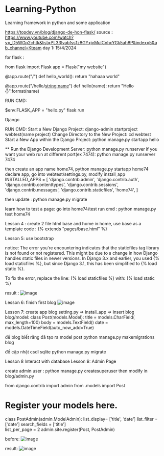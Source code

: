 # Learning-Python
Learning framework in python  and some application 

https://topdev.vn/blog/django-de-hon-flask/
source : https://www.youtube.com/watch?v=_D5WGp2chtk&list=PL33lvabfss1z8GYxjyMulCnhcYGk5ah8P&index=5&ab_channel=Kteam
day 1: 15/4/2024

for flask :

from flask import Flask
app = Flask("my website")

@app.route("/")
def hello_world():
    return "hahaaa world"

@app.route("/hello/<string:name>")
def hello(name):
    return "Hello {}".format(name)



RUN CMD: 

$env:FLASK_APP = "hello.py"
flask run




Django

RUN CMD: 
Start a New Django Project:   django-admin startproject webtest(name project)
Change Directory to the New Project: cd webtest
Start a New App within the Django Project: python manage.py startapp hello



** Run the Django Development Server: python manage.py runserver
if you want your web run at different port(ex 7474):  python manage.py runserver 7474


then create an app name home74,  python manage.py startapp home74
declare app,   go into webtest/settings.py,  modify install_app 
INSTALLED_APPS = [
    'django.contrib.admin',
    'django.contrib.auth',
    'django.contrib.contenttypes',
    'django.contrib.sessions',
    'django.contrib.messages',
    'django.contrib.staticfiles',
    'home74',
]

then update : python manage.py migrate 

learn how to test a page: go into home74/test 
run cmd : python manage.py test home74


Lesson 4 :
 create 2 file html base and home
in home, use base as a template 
code : {% extends "pages/base.html" %}

Lesson 5: use bootstrap 

notice: 
The error you're encountering indicates that the staticfiles tag library is not found or not registered. This might be due to a change in how Django handles static files in newer versions. In Django 3.x and earlier, you used {% load staticfiles %}, but since Django 3.1, this has been simplified to {% load static %}.

To fix the error, replace the line:
{% load staticfiles %}
with:
{% load static %}


result : 
![image](https://github.com/mimibetty/Learning-Python/assets/74227789/5fc6aefb-984d-4faf-b999-0f9335aee906)


Lesson 6: finish first blog 
![image](https://github.com/mimibetty/Learning-Python/assets/74227789/ccbc9e67-305e-4313-b5a5-8bd8132941dd)



Lesson 7:
create app blog 
setting.py  =>     install_app => insert blog
blog/model:
class Post(models.Model):
    title = models.CharField( max_length=100)
    body = models.TextField()
    date = models.DateTimeField(auto_now_add=True)

để blog biết rằng đã tạo ra model post 
python manage.py makemigrations blog

để cập nhật csdl sqlite 
python manage.py migrate



Lesson 8 Interact with database
Lesson 9: Admin Page

create admin user : python manage.py createsuperuser
then modify in blog/admin.py



from django.contrib import admin
from .models import Post
# Register your models here.

class PostAdmin(admin.ModelAdmin):
    list_display= ['title', 'date']
    list_filter = ['date']
    search_fields = ['title']   
    list_per_page = 2
admin.site.register(Post, PostAdmin)


before: ![image](https://github.com/mimibetty/Learning-Python/assets/74227789/b085b3a0-5759-41e6-a786-ea65f37d2dc1)

result: ![image](https://github.com/mimibetty/Learning-Python/assets/74227789/f9628b86-9643-472b-82e0-ea9e09be84ee)

